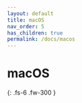 ```yaml
---
layout: default
title: macOS
nav_order: 5
has_children: true
permalink: /docs/macos
---
```


# macOS

{: .fs-6 .fw-300 }